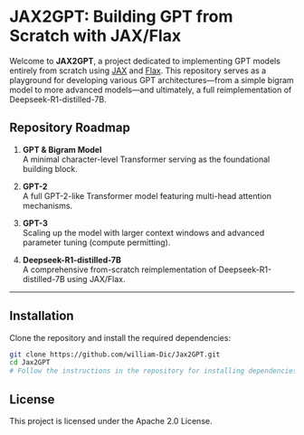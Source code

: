 # JAX2GPT: Building GPT from Scratch with JAX/Flax

Welcome to **JAX2GPT**, a project dedicated to implementing GPT models entirely from scratch using [JAX](https://github.com/google/jax) and [Flax](https://github.com/google/flax). This repository serves as a playground for developing various GPT architectures—from a simple bigram model to more advanced models—and ultimately, a full reimplementation of Deepseek-R1-distilled-7B.

## Repository Roadmap

1. **GPT & Bigram Model**  
   A minimal character-level Transformer serving as the foundational building block.

2. **GPT-2**  
   A full GPT-2-like Transformer model featuring multi-head attention mechanisms.

3. **GPT-3**  
   Scaling up the model with larger context windows and advanced parameter tuning (compute permitting).

4. **Deepseek-R1-distilled-7B**  
   A comprehensive from-scratch reimplementation of Deepseek-R1-distilled-7B using JAX/Flax.

---

## Installation

Clone the repository and install the required dependencies:

```bash
git clone https://github.com/william-Dic/Jax2GPT.git
cd Jax2GPT
# Follow the instructions in the repository for installing dependencies
```

## License

This project is licensed under the Apache 2.0 License.
